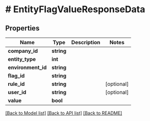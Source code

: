 # # EntityFlagValueResponseData

## Properties

Name | Type | Description | Notes
------------ | ------------- | ------------- | -------------
**company_id** | **string** |  |
**entity_type** | **int** |  |
**environment_id** | **string** |  |
**flag_id** | **string** |  |
**rule_id** | **string** |  | [optional]
**user_id** | **string** |  | [optional]
**value** | **bool** |  |

[[Back to Model list]](../../README.md#models) [[Back to API list]](../../README.md#endpoints) [[Back to README]](../../README.md)
